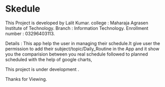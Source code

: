 # Skedule
This Project is developed by Lalit Kumar.
college : Maharaja Agrasen Institute of Technology.
Branch : Information Technology.
Enrollment number : 03296403113.

Details : This app help the user in managing their schedule.It give user the permission to add their subject/topic/Daily_Routine
in the App  and it show you the comparision between you real schedule followed  to planned scheduled with the help of google charts,

This project is under development .


Thanks for Viewing.
